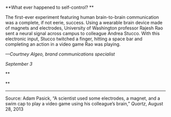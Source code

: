 **What ever happened to self-control?
**

The first-ever experiment featuring human brain-to-brain communication was a complete, if not eerie, success. Using a wearable brain device made of magnets and electrodes, University of Washington professor Rajesh Rao sent a neural signal across campus to colleague Andrea Stucco. With this electronic input, Stucco twitched a finger, hitting a space bar and completing an action in a video game Rao was playing.

*—Courtney Algeo, brand communications specialist*

*September 3*

**

**

****

Source: Adam Pasick, “A scientist used some electrodes, a magnet, and a swim cap to play a video game using his colleague’s brain,” *Quartz*, August 28, 2013
